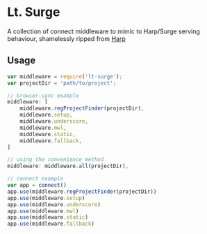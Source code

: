# Lt. Surge

A collection of connect middleware to mimic to Harp/Surge serving behaviour, shamelessly ripped from [Harp](https://github.com/sintaxi/harp)

## Usage

```js
var middleware = require('lt-surge');
var projectDir = 'path/to/project';

// browser-sync example
middleware: [
    middleware.regProjectFinder(projectDir),
    middleware.setup,
    middleware.underscore,
    middleware.mwl,
    middleware.static,
    middleware.fallback,
]

// using the convenience method
middleware: middleware.all(projectDir),

// connect example
var app = connect()
app.use(middleware.regProjectFinder(projectDir))
app.use(middleware.setup)
app.use(middleware.underscore)
app.use(middleware.mwl)
app.use(middleware.static)
app.use(middleware.fallback)
```
